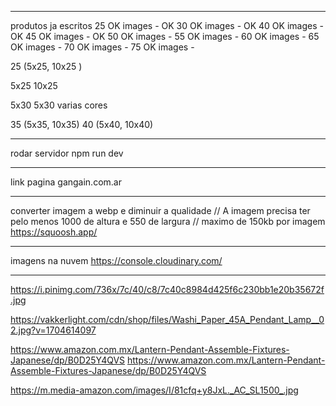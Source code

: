 ________________________________

produtos ja escritos
25 OK images - OK
30 OK images - OK
40 OK images - OK
45 OK images - OK
50 OK images -
55 OK images -
60 OK images -
65 OK images -
70 OK images -
75 OK images -

25 (5x25, 10x25 )

5x25
10x25

5x30
5x30 varias cores

35 (5x35, 10x35)
40 (5x40, 10x40)

________________________________

rodar servidor
npm run dev

________________________________

link pagina
gangain.com.ar

________________________________

converter imagem a webp e diminuir a qualidade // A imagem precisa ter pelo menos 1000 de altura e 550 de largura // maximo de 150kb por imagem
https://squoosh.app/

________________________________

imagens na nuvem
https://console.cloudinary.com/

________________________________
https://i.pinimg.com/736x/7c/40/c8/7c40c8984d425f6c230bb1e20b35672f.jpg

https://vakkerlight.com/cdn/shop/files/Washi_Paper_45A_Pendant_Lamp__02.jpg?v=1704614097

https://www.amazon.com.mx/Lantern-Pendant-Assemble-Fixtures-Japanese/dp/B0D25Y4QVS
https://www.amazon.com.mx/Lantern-Pendant-Assemble-Fixtures-Japanese/dp/B0D25Y4QVS


https://m.media-amazon.com/images/I/81cfq+y8JxL._AC_SL1500_.jpg